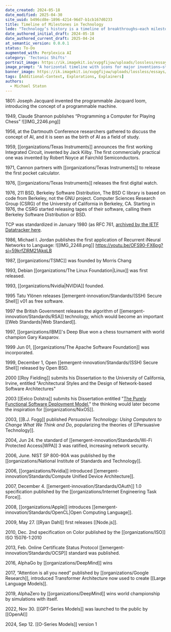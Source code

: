 ```yaml
---
date_created: 2024-05-18
date_modified: 2025-04-30
site_uuid: b496cd8e-1896-4214-96d7-b1cb167d0233
title: Timeline of Milestones in Technology
lede: "Technology’s history is a timeline of breakthroughs—each milestone reshapes what’s possible."
date_authored_initial_draft: 2024-05-18
date_authored_current_draft: 2025-04-24
at_semantic_version: 0.0.0.1
status: To-Do
augmented_with: Perplexica AI
category: 'Tectonic Shifts'
portrait_image: https://ik.imagekit.io/xvpgfijuw/uploads/lossless/essays/2025-05-04_portraitimage_Timeline-of-Milestones-in-Technology_31799990-44ec-4523-8272-fdde9163fa13_1LY-ekjYL.jpg
image_prompt: "A horizontal timeline with icons for major inventions—steam engine, telephone, computer, smartphone—each glowing at its milestone. The mood is historical, energetic, and optimistic."
banner_image: https://ik.imagekit.io/xvpgfijuw/uploads/lossless/essays/2025-05-04_bannerimage_Timeline-of-Milestones-in-Technology_33812139-bdc9-4981-b11b-24c67fa8ac7a_qwJGwy1ss.jpg
tags: [Additional-Context, Explorations, Explainers]
authors: 
  - Michael Staton
---
```


1801: Joseph Jacquard invented the programmable Jacquard loom, introducing the concept of a programmable machine.

1949, Claude Shannon publishes “Programming a Computer for Playing Chess”
![[IMG_2246.png]]

1956, at the Dartmouth Conference researchers gathered to discuss the concept of AI, and it is seen as the birth of AI as a field of study.

1959, [[organizations/Texas Instruments]] announces the first working Integrated Circuit, invented by Jack Kilby. The first commercially practical one was invented by Robert Noyce at Fairchild Semiconductors. 

1971, Cannon partners with [[organizations/Texas Instruments]] to release the first pocket calculator. 

1976, [[organizations/Texas Instruments]] releases the first digital watch. 

1976, 211 BSD, Berkeley Software Distribution, The BSD C library is based on code from Berkeley, not the GNU project. Computer Sciences Research Group (CSRG) of the University of California in Berkeley, CA. Starting in 1976, the CSRG started releasing tapes of their software, calling them Berkeley Software Distribution or BSD.

TCP was standardized in January 1980 (as RFC 761, [archived by the IETF Datatracker here](https://datatracker.ietf.org/doc/html/rfc761). 

1986, Michael I. Jordan publishes the first application of Recurrent iNeural Networks to Language: ![[IMG_2248.png]]
https://youtu.be/OFS90-FX6pg?si=59krfZlRM21AkqLB

1987, [[organizations/TSMC]] was founded by Morris Chang

1993, Debian [[organizations/The Linux Foundation|Linux]] was first released.

1993, [[organizations/Nvidia|NVIDIA]] founded. 

1995 Tatu Ylönen releases [[emergent-innovation/Standards/(SSH) Secure Shell]] v01 as free software. 

1997 the British Government releases the algorithm of [[emergent-innovation/Standards/RSA]] technology, which would become an important [[Web Standards|Web Standard]]. 

1997, [[organizations/IBM]]'s Deep Blue won a chess tournament with world champion Gary Kasparov.

1999 Jun 01, [[organizations/The Apache Software Foundation]] was incorporated. 

1999, December 1, Open [[emergent-innovation/Standards/(SSH) Secure Shell]] released by Open BSD.  

2000 [[Roy Fielding]] submits his Dissertation to the University of California, Irvine, entitled "Architectural Styles and the Design of Network-based Software Architectures"

2003 [[Eelco Dolstra]] submits his Dissertation entitled "[The Purely Functional Software Deployment Model](https://edolstra.github.io/pubs/phd-thesis.pdf)," the thinking would later become the inspiration for [[organizations/NixOS]].

2003, [[B.J. Fogg]] published *Persuasive Technology: Using Computers to Change What We Think and Do*, popularizing the theories of [[Persuasive Technology]].

2004, Jun 24. the standard of [[emergent-innovation/Standards/Wi-Fi Protected Access|WPA]] 3 was ratified, increasing network security. 

2006, June. NIST SP 800-90A was published by the [[organizations/National Institute of Standards and Technology]]. 

2006, [[organizations/Nvidia]] introduced [[emergent-innovation/Standards/Compute Unified Device Architecture]].

2007, December 4. [[emergent-innovation/Standards/OAuth]] 1.0 specification published by the [[organizations/Internet Engineering Task Force]]. 

2008, [[organizations/Apple]] introduces [[emergent-innovation/Standards/OpenCL|Open Computing Language]].

2009, May 27. [[Ryan Dahl]] first releases [[Node.js]].

2010, Dec. 2nd specification on Color published by the [[organizations/ISO]] ISO 15076-1:2010

2013, Feb. Online Certificate Status Protocol [[emergent-innovation/Standards/OCSP]] standard was published. 

2016, AlphaGo by [[organizations/DeepMind]] wins 

2017, “Attention is all you need” published by [[organizations/Google Research]], introduced Transformer Architecture now used to create [[Large Language Models]].

2019, AlphaZero by [[organizations/DeepMind]] wins world championship by simulations with itself. 

2022, Nov 30. [[GPT-Series Models]] was launched to the public by [[OpenAI]]

2024, Sep 12. [[O-Series Models]] version 1 

